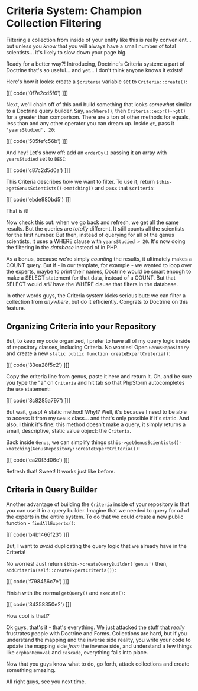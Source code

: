 # Criteria System: Champion Collection Filtering

Filtering a collection from inside of your entity like this is really convenient...
but unless you *know* that you will always have a small number of total scientists...
it's likely to slow down your page big.

Ready for a better way?! Introducing, Doctrine's Criteria system: a part of Doctrine
that's *so* useful... and yet... I don't think anyone knows it exists!

Here's how it looks: create a `$criteria` variable set to `Criteria::create()`:

[[[ code('0f7e2cd5f6') ]]]

Next, we'll chain off of this and build something that looks *somewhat* similar
to a Doctrine query builder. Say, `andWhere()`, then `Criteria::expr()->gt()`
for a greater than comparison. There are a ton of other methods for equals, less than
and any other operator you can dream up. Inside `gt`, pass it `'yearsStudied', 20`:

[[[ code('505fefc56b') ]]]

And hey! Let's show off: add an `orderBy()` passing it an array with `yearsStudied`
set to `DESC`:

[[[ code('c87c2d5d0a') ]]]

This Criteria describes *how* we want to filter. To use it, return
`$this->getGenusScientists()->matching()` and pass that `$criteria`:

[[[ code('ebde980bd5') ]]]

That is it!

Now check this out: when we go back and refresh, we get all the same results. But
the queries are *totally* different. It still counts all the scientists for the first
number. But then, instead of querying for all of the genus scientists, it uses a
WHERE clause with `yearsStudied > 20`. It's now doing the filtering in the *database*
instead of in PHP.

As a bonus, because we're simply *counting* the results, it ultimately makes a COUNT
query. But if - in our template, for example - we wanted to loop over the experts,
maybe to print their names, Doctrine would be smart enough to make a SELECT statement
for that data, instead of a COUNT. But that SELECT would *still* have the WHERE clause
that filters in the database.

In other words guys, the Criteria system kicks serious butt: we can filter a collection
from *anywhere*, but do it efficiently. Congrats to Doctrine on this feature.

## Organizing Criteria into your Repository

But, to keep my code organized, I prefer to have all of my query logic inside of
repository classes, including Criteria. No worries! Open `GenusRepository` and create
a new `static public function createExpertCriteria()`:

[[[ code('33ea28f5c2') ]]]

Copy the criteria line from genus, paste it here and return it. Oh, and be sure you
type the "a" on `Criteria` and hit tab so that PhpStorm autocompletes the `use` statement:

[[[ code('8c8285a797') ]]]

But wait, gasp! A static method! Why!? Well, it's because I need to be able to access
it from my `Genus` class... and that's only possible if it's static. And also, I
think it's fine: this method doesn't make a query, it simply returns a small, descriptive,
static value object: the `Criteria`.

Back inside `Genus`, we can simplify things
`$this->getGenusScientists()->matching(GenusRepository::createExpertCriteria())`:

[[[ code('ea20f3d06c') ]]]

Refresh that! Sweet! It works just like before.

## Criteria in Query Builder

Another advantage of building the `Criteria` inside of your repository is that you
can use it in a query builder. Imagine that we needed to query for *all* of the
experts in the entire system. To do that we could create a new public function -
`findAllExperts()`:

[[[ code('b4b1466f23') ]]]

But, I want to *avoid* duplicating the query logic that we already have in the Criteria!

No worries! Just return `$this->createQueryBuilder('genus')` then,
`addCriteria(self::createExpertCriteria())`:

[[[ code('f798456c7e') ]]]

Finish with the normal `getQuery()` and `execute()`:

[[[ code('34358350e2') ]]]

How cool is that!?

Ok guys, that's it - that's everything. We just attacked the stuff that *really*
frustrates people with Doctrine and Forms. Collections are hard, but if you understand
the mapping and the inverse side reality, you write your code to update the mapping
side *from* the inverse side, and understand a few things like `orphanRemoval` and
`cascade`, everything falls into place.

Now that you guys know what to do, go forth, attack collections and create something
amazing.

All right guys, see you next time.
